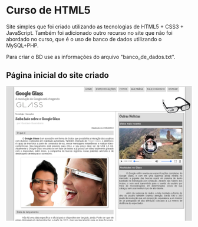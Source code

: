 # Curso de HTML5

Site simples que foi criado utilizando as tecnologias de HTML5 + CSS3 + JavaScript. Também foi adicionado outro recurso no site que não foi abordado no curso, que é o uso de banco de dados utilizando o MySQL+PHP.

Para criar o BD use as informações do arquivo "banco_de_dados.txt".

## Página inicial do site criado

![Tela inicial](images/tela_inicial.png)



